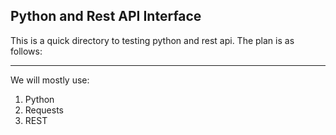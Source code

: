 ## Python and Rest API Interface

This is a quick directory to testing python and rest api. The plan is as follows:

---
We will mostly use:
1. Python
2. Requests
3. REST
